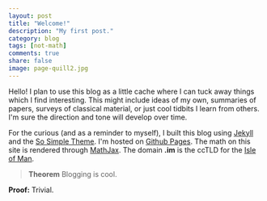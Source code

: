 ```yaml
---
layout: post
title: "Welcome!"
description: "My first post."
category: blog
tags: [not-math]
comments: true
share: false
image: page-quill2.jpg
---
```


Hello! I plan to use this blog as a little cache where I can tuck away things which I find interesting. This might include ideas of my own, summaries of papers, surveys of classical material, or just cool tidbits I learn from others. I'm sure the direction and tone will develop over time.

For the curious (and as a reminder to myself), I built this blog using [Jekyll](http://jekyllrb.com) and the [So Simple Theme](http://mademistakes.com/articles/so-simple-jekyll-theme/). I'm hosted on [Github Pages](https://pages.github.com). The math on this site is rendered through [MathJax](https://pages.github.com). The domain **.im** is the ccTLD for the [Isle of Man](http://en.wikipedia.org/wiki/Isle_of_Man).


> **Theorem** Blogging is cool.

**Proof:** Trivial.

